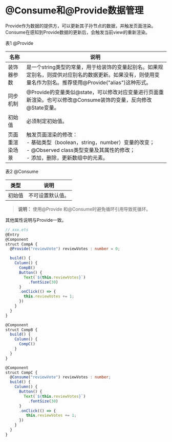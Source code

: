 # @Consume和@Provide数据管理

Provide作为数据的提供方，可以更新其子孙节点的数据，并触发页面渲染。Consume在感知到Provide数据的更新后，会触发当前view的重新渲染。

表1 @Provide

| 名称      | 说明                                       |
| ------- | ---------------------------------------- |
| 装饰器参数   | 是一个string类型的常量，用于给装饰的变量起别名。如果规定别名，则提供对应别名的数据更新。如果没有，则使用变量名作为别名。推荐使用@Provide("alias")这种形式。 |
| 同步机制    | @Provide的变量类似@state，可以修改对应变量进行页面重新渲染。也可以修改@Consume装饰的变量，反向修改@State变量。 |
| 初始值     | 必须制定初始值。                                 |
| 页面重渲染场景 | 触发页面渲染的修改：<br/>-&nbsp;基础类型（boolean，string，number）变量的改变；<br/>-&nbsp;@Observed&nbsp;class类型变量及其属性的修改；<br/>-&nbsp;添加，删除，更新数组中的元素。 |

表2 @Consume

| 类型   | 说明       |
| ---- | -------- |
| 初始值  | 不可设置默认值。 |


> **说明：**
> 使用@Provide 和@Consume时避免循环引用导致死循环。


其他属性说明与Provide一致。


```ts
// xxx.ets
@Entry
@Component
struct CompA {
  @Provide("reviewVote") reviewVotes : number = 0;

  build() {
    Column() {
      CompB()
      Button() {
        Text(`${this.reviewVotes}`)
          .fontSize(30)
      }
      .onClick(() => {
        this.reviewVotes += 1;
      })
    }
  }
}

@Component
struct CompB {
  build() {
    Column() {
      CompC()
    }
  }
}

@Component
struct CompC {
  @Consume("reviewVote") reviewVotes : number;
  build() {
    Column() {
      Button() {
        Text(`${this.reviewVotes}`)
          .fontSize(30)
      }
      .onClick(() => {
         this.reviewVotes += 1;
      })
    }
  }
}
```
